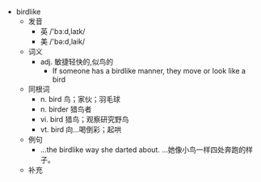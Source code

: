 - birdlike
  - 发音
    - 英 /'bɜːd,laɪk/
    - 美 /'bə:d,laik/
  - 词义
    - adj. 敏捷轻快的,似鸟的
      - If someone has a birdlike manner, they move or look like a bird
  - 同根词
    - n. bird 鸟；家伙；羽毛球
    - n. birder 猎鸟者
    - vi. bird 猎鸟；观察研究野鸟
    - vt. bird 向…喝倒彩；起哄
  - 例句
    - ...the birdlike way she darted about. ...她像小鸟一样四处奔跑的样子。
  - 补充